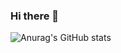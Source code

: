 ### Hi there 👋

![Anurag's GitHub stats](https://github-readme-stats.vercel.app/api?username=devstrcat&show_icons=true&theme=radical)
